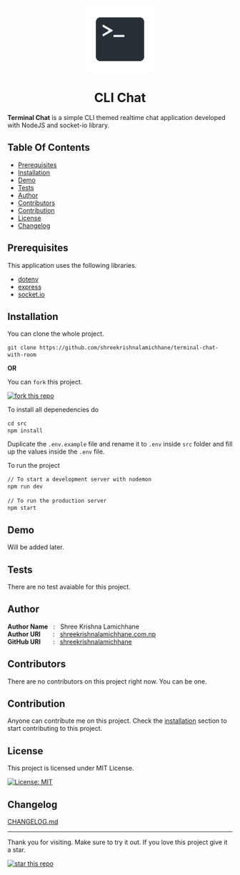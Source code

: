 <p align="center">
    <a href="">
        <img src="/public/assets/icon-dark.png" height="150px" align="center" alt="Application Icon"/>
    </a>
</p>
<h1 align="center" style="border: 0;"> CLI Chat </h1>

**Terminal Chat** is a simple CLI themed realtime chat application developed with NodeJS and socket-io library.

## Table Of Contents

- [Prerequisites](#prerequisites)
- [Installation](#installation)
- [Demo](#demo)
- [Tests](#tests)
- [Author](#author)
- [Contributors](#contributors)
- [Contribution](#contribution)
- [License](#license)
- [Changelog](#changelog)

## Prerequisites

This application uses the following libraries.

- [dotenv](https://github.com/motdotla/dotenv)
- [express](https://github.com/expressjs/express)
- [socket.io](https://github.com/socketio/socket.io)

## Installation

You can clone the whole project.

```
git clone https://github.com/shreekrishnalamichhane/terminal-chat-with-room
```

**OR**

You can `fork` this project.

[![fork this repo](https://img.shields.io/github/forks/shreekrishnalamichhane/readme?color=rgb%28224%2C%2093%2C%2068%29&style=for-the-badge)](https://github.com/shreekrishnalamichhane/readme/fork)

To install all depenedencies do

```
cd src
npm install
```

Duplicate the `.env.example` file and rename it to `.env` inside `src` folder and fill up the values inside the `.env` file.

To run the project

```
// To start a development server with nodemon
npm run dev

// To run the production server
npm start
```

## Demo

Will be added later.

## Tests

There are no test avaiable for this project.

## Author

**Author Name** &nbsp; : &nbsp; Shree Krishna Lamichhane <br>
**Author URI** &nbsp; &nbsp; &nbsp; : &nbsp; [shreekrishnalamichhane.com.np](https://shreekrishnalamichhane.com.np) <br>
**GitHub URI** &nbsp; &nbsp; &nbsp; : &nbsp; [shreekrishnalamichhane](https://github.com/shreekrishnalamichhane)

## Contributors

There are no contributors on this project right now. You can be one.

## Contribution

Anyone can contribute me on this project. Check the [installation](#installation) section to start contributing to this project.

## License

This project is licensed under MIT License.

[![License: MIT](https://img.shields.io/packagist/l/shreekrishnalamichhane/terminal-chat-with-room?style=for-the-badge)](https://opensource.org/licenses/MIT)

## Changelog

[CHANGELOG.md](CHANGELOG.md)

---

Thank you for visiting. Make sure to try it out. If you love this project give it a star.

[![star this repo](https://img.shields.io/github/stars/shreekrishnalamichhane/readme?color=rgb%28224%2C%2093%2C%2068%29&style=for-the-badge)](https://github.com/shreekrishnalamichhane/test)
